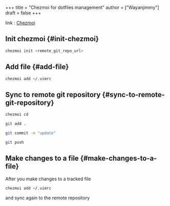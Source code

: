 +++
title = "Chezmoi for dotfiles management"
author = ["Wayanjimmy"]
draft = false
+++

link
: [Chezmoi](https://github.com/twpayne/chezmoi)


## Init chezmoi {#init-chezmoi}

```bash
chezmoi init <remote_git_repo_url>
```


## Add file {#add-file}

```bash
chezmoi add ~/.vimrc
```


## Sync to remote git repository {#sync-to-remote-git-repository}

```bash
chezmoi cd

git add .

git commit -m "update"

git push
```


## Make changes to a file {#make-changes-to-a-file}

After you make changes to a tracked file

```bash
chezmoi add ~/.vimrc
```

and sync again to the remote repository
